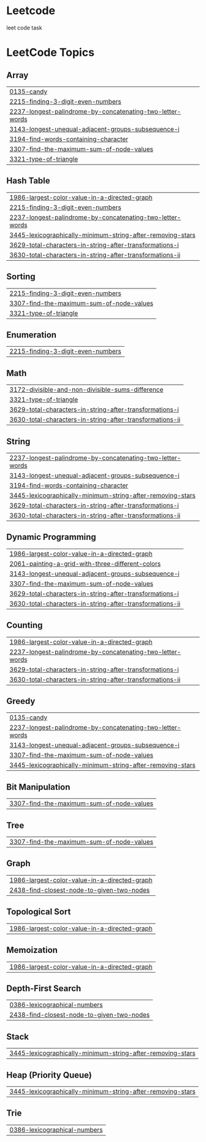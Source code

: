 # Leetcode
leet code task

<!---LeetCode Topics Start-->
# LeetCode Topics
## Array
|  |
| ------- |
| [0135-candy](https://github.com/mohitroscen/Leetcode/tree/master/0135-candy) |
| [2215-finding-3-digit-even-numbers](https://github.com/mohitroscen/Leetcode/tree/master/2215-finding-3-digit-even-numbers) |
| [2237-longest-palindrome-by-concatenating-two-letter-words](https://github.com/mohitroscen/Leetcode/tree/master/2237-longest-palindrome-by-concatenating-two-letter-words) |
| [3143-longest-unequal-adjacent-groups-subsequence-i](https://github.com/mohitroscen/Leetcode/tree/master/3143-longest-unequal-adjacent-groups-subsequence-i) |
| [3194-find-words-containing-character](https://github.com/mohitroscen/Leetcode/tree/master/3194-find-words-containing-character) |
| [3307-find-the-maximum-sum-of-node-values](https://github.com/mohitroscen/Leetcode/tree/master/3307-find-the-maximum-sum-of-node-values) |
| [3321-type-of-triangle](https://github.com/mohitroscen/Leetcode/tree/master/3321-type-of-triangle) |
## Hash Table
|  |
| ------- |
| [1986-largest-color-value-in-a-directed-graph](https://github.com/mohitroscen/Leetcode/tree/master/1986-largest-color-value-in-a-directed-graph) |
| [2215-finding-3-digit-even-numbers](https://github.com/mohitroscen/Leetcode/tree/master/2215-finding-3-digit-even-numbers) |
| [2237-longest-palindrome-by-concatenating-two-letter-words](https://github.com/mohitroscen/Leetcode/tree/master/2237-longest-palindrome-by-concatenating-two-letter-words) |
| [3445-lexicographically-minimum-string-after-removing-stars](https://github.com/mohitroscen/Leetcode/tree/master/3445-lexicographically-minimum-string-after-removing-stars) |
| [3629-total-characters-in-string-after-transformations-i](https://github.com/mohitroscen/Leetcode/tree/master/3629-total-characters-in-string-after-transformations-i) |
| [3630-total-characters-in-string-after-transformations-ii](https://github.com/mohitroscen/Leetcode/tree/master/3630-total-characters-in-string-after-transformations-ii) |
## Sorting
|  |
| ------- |
| [2215-finding-3-digit-even-numbers](https://github.com/mohitroscen/Leetcode/tree/master/2215-finding-3-digit-even-numbers) |
| [3307-find-the-maximum-sum-of-node-values](https://github.com/mohitroscen/Leetcode/tree/master/3307-find-the-maximum-sum-of-node-values) |
| [3321-type-of-triangle](https://github.com/mohitroscen/Leetcode/tree/master/3321-type-of-triangle) |
## Enumeration
|  |
| ------- |
| [2215-finding-3-digit-even-numbers](https://github.com/mohitroscen/Leetcode/tree/master/2215-finding-3-digit-even-numbers) |
## Math
|  |
| ------- |
| [3172-divisible-and-non-divisible-sums-difference](https://github.com/mohitroscen/Leetcode/tree/master/3172-divisible-and-non-divisible-sums-difference) |
| [3321-type-of-triangle](https://github.com/mohitroscen/Leetcode/tree/master/3321-type-of-triangle) |
| [3629-total-characters-in-string-after-transformations-i](https://github.com/mohitroscen/Leetcode/tree/master/3629-total-characters-in-string-after-transformations-i) |
| [3630-total-characters-in-string-after-transformations-ii](https://github.com/mohitroscen/Leetcode/tree/master/3630-total-characters-in-string-after-transformations-ii) |
## String
|  |
| ------- |
| [2237-longest-palindrome-by-concatenating-two-letter-words](https://github.com/mohitroscen/Leetcode/tree/master/2237-longest-palindrome-by-concatenating-two-letter-words) |
| [3143-longest-unequal-adjacent-groups-subsequence-i](https://github.com/mohitroscen/Leetcode/tree/master/3143-longest-unequal-adjacent-groups-subsequence-i) |
| [3194-find-words-containing-character](https://github.com/mohitroscen/Leetcode/tree/master/3194-find-words-containing-character) |
| [3445-lexicographically-minimum-string-after-removing-stars](https://github.com/mohitroscen/Leetcode/tree/master/3445-lexicographically-minimum-string-after-removing-stars) |
| [3629-total-characters-in-string-after-transformations-i](https://github.com/mohitroscen/Leetcode/tree/master/3629-total-characters-in-string-after-transformations-i) |
| [3630-total-characters-in-string-after-transformations-ii](https://github.com/mohitroscen/Leetcode/tree/master/3630-total-characters-in-string-after-transformations-ii) |
## Dynamic Programming
|  |
| ------- |
| [1986-largest-color-value-in-a-directed-graph](https://github.com/mohitroscen/Leetcode/tree/master/1986-largest-color-value-in-a-directed-graph) |
| [2061-painting-a-grid-with-three-different-colors](https://github.com/mohitroscen/Leetcode/tree/master/2061-painting-a-grid-with-three-different-colors) |
| [3143-longest-unequal-adjacent-groups-subsequence-i](https://github.com/mohitroscen/Leetcode/tree/master/3143-longest-unequal-adjacent-groups-subsequence-i) |
| [3307-find-the-maximum-sum-of-node-values](https://github.com/mohitroscen/Leetcode/tree/master/3307-find-the-maximum-sum-of-node-values) |
| [3629-total-characters-in-string-after-transformations-i](https://github.com/mohitroscen/Leetcode/tree/master/3629-total-characters-in-string-after-transformations-i) |
| [3630-total-characters-in-string-after-transformations-ii](https://github.com/mohitroscen/Leetcode/tree/master/3630-total-characters-in-string-after-transformations-ii) |
## Counting
|  |
| ------- |
| [1986-largest-color-value-in-a-directed-graph](https://github.com/mohitroscen/Leetcode/tree/master/1986-largest-color-value-in-a-directed-graph) |
| [2237-longest-palindrome-by-concatenating-two-letter-words](https://github.com/mohitroscen/Leetcode/tree/master/2237-longest-palindrome-by-concatenating-two-letter-words) |
| [3629-total-characters-in-string-after-transformations-i](https://github.com/mohitroscen/Leetcode/tree/master/3629-total-characters-in-string-after-transformations-i) |
| [3630-total-characters-in-string-after-transformations-ii](https://github.com/mohitroscen/Leetcode/tree/master/3630-total-characters-in-string-after-transformations-ii) |
## Greedy
|  |
| ------- |
| [0135-candy](https://github.com/mohitroscen/Leetcode/tree/master/0135-candy) |
| [2237-longest-palindrome-by-concatenating-two-letter-words](https://github.com/mohitroscen/Leetcode/tree/master/2237-longest-palindrome-by-concatenating-two-letter-words) |
| [3143-longest-unequal-adjacent-groups-subsequence-i](https://github.com/mohitroscen/Leetcode/tree/master/3143-longest-unequal-adjacent-groups-subsequence-i) |
| [3307-find-the-maximum-sum-of-node-values](https://github.com/mohitroscen/Leetcode/tree/master/3307-find-the-maximum-sum-of-node-values) |
| [3445-lexicographically-minimum-string-after-removing-stars](https://github.com/mohitroscen/Leetcode/tree/master/3445-lexicographically-minimum-string-after-removing-stars) |
## Bit Manipulation
|  |
| ------- |
| [3307-find-the-maximum-sum-of-node-values](https://github.com/mohitroscen/Leetcode/tree/master/3307-find-the-maximum-sum-of-node-values) |
## Tree
|  |
| ------- |
| [3307-find-the-maximum-sum-of-node-values](https://github.com/mohitroscen/Leetcode/tree/master/3307-find-the-maximum-sum-of-node-values) |
## Graph
|  |
| ------- |
| [1986-largest-color-value-in-a-directed-graph](https://github.com/mohitroscen/Leetcode/tree/master/1986-largest-color-value-in-a-directed-graph) |
| [2438-find-closest-node-to-given-two-nodes](https://github.com/mohitroscen/Leetcode/tree/master/2438-find-closest-node-to-given-two-nodes) |
## Topological Sort
|  |
| ------- |
| [1986-largest-color-value-in-a-directed-graph](https://github.com/mohitroscen/Leetcode/tree/master/1986-largest-color-value-in-a-directed-graph) |
## Memoization
|  |
| ------- |
| [1986-largest-color-value-in-a-directed-graph](https://github.com/mohitroscen/Leetcode/tree/master/1986-largest-color-value-in-a-directed-graph) |
## Depth-First Search
|  |
| ------- |
| [0386-lexicographical-numbers](https://github.com/mohitroscen/Leetcode/tree/master/0386-lexicographical-numbers) |
| [2438-find-closest-node-to-given-two-nodes](https://github.com/mohitroscen/Leetcode/tree/master/2438-find-closest-node-to-given-two-nodes) |
## Stack
|  |
| ------- |
| [3445-lexicographically-minimum-string-after-removing-stars](https://github.com/mohitroscen/Leetcode/tree/master/3445-lexicographically-minimum-string-after-removing-stars) |
## Heap (Priority Queue)
|  |
| ------- |
| [3445-lexicographically-minimum-string-after-removing-stars](https://github.com/mohitroscen/Leetcode/tree/master/3445-lexicographically-minimum-string-after-removing-stars) |
## Trie
|  |
| ------- |
| [0386-lexicographical-numbers](https://github.com/mohitroscen/Leetcode/tree/master/0386-lexicographical-numbers) |
<!---LeetCode Topics End-->